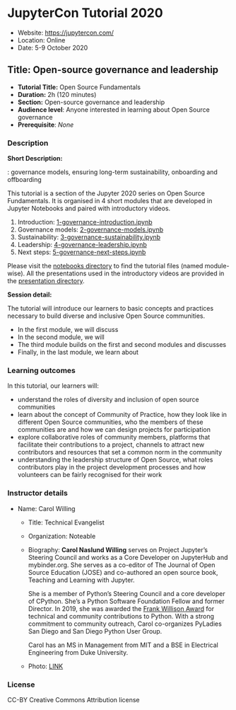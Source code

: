 # JupyterCon Tutorial 2020

- Website: https://jupytercon.com/
- Location: Online
- Date: 5-9 October 2020

## Title: Open-source governance and leadership

- **Tutorial Title:** Open Source Fundamentals
- **Duration:** 2h (120 minutes)
- **Section:** Open-source governance and leadership
- **Audience level**: Anyone interested in learning about Open Source governance
- **Prerequisite**: *None*

### Description

**Short Description:**

: governance models, ensuring long-term sustainability, onboarding and offboarding

This tutorial is a section of the Jupyter 2020 series on Open Source Fundamentals.
It is organised in 4 short modules that are developed in Jupyter Notebooks and paired with introductory videos.

1. Introduction: [1-governance-introduction.ipynb](https://github.com/jupytercon/)
2. Governance models: [2-governance-models.ipynb](https://github.com/jupytercon/)
3. Sustainability: [3-governance-sustainability.ipynb](https://github.com/jupytercon/)
4. Leadership: [4-governance-leadership.ipynb](https://github.com/jupytercon/)
5. Next steps: [5-governance-next-steps.ipynb](https://github.com/jupytercon/)

Please visit the [notebooks directory](./notebooks) to find the tutorial files (named module-wise).
All the presentations used in the introductory videos are provided in the [presentation directory](./presentations).

**Session detail:**

The tutorial will introduce our learners to basic concepts and practices necessary to build diverse and inclusive Open Source communities.
- In the first module, we will discuss 
- In the second module, we will 
- The third module builds on the first and second modules and discusses 
- Finally, in the last module, we learn about 

### Learning outcomes

In this tutorial, our learners will:
- understand the roles of diversity and inclusion of open source communities
- learn about the concept of Community of Practice, how they look like in different Open Source communities, who the members of these communities are and how we can design projects for participation
- explore collaborative roles of community members, platforms that facilitate their contributions to a project, channels to attract new contributors and resources that set a common norm in the community
- understanding the leadership structure of Open Source, what roles contributors play in the project development processes and how volunteers can be fairly recognised for their work

### Instructor details

- Name: Carol Willing
    - Title: Technical Evangelist
    - Organization: Noteable
    - Biography: **Carol Naslund Willing** serves on Project Jupyter’s Steering Council
      and works as a Core Developer on JupyterHub and mybinder.org. She serves as a
      co-editor of The Journal of Open Source Education (JOSE) and co-authored an
      open source book, Teaching and Learning with Jupyter.

      She is a member of Python’s Steering Council and a core developer of CPython. 
      She’s a Python Software Foundation Fellow and former Director. In 2019, she was
      awarded the [Frank Willison Award](https://www.python.org/community/awards/frank-willison/#carol-willing-2019) 
      for technical and community contributions to Python. With a strong commitment to
      community outreach, Carol co-organizes PyLadies San Diego and San Diego Python User Group.

      Carol has an MS in Management from MIT and a BSE in Electrical Engineering from Duke University.

    - Photo: [LINK](images/Willing_Carol_Jupyter.png)

### License

CC-BY Creative Commons Attribution license